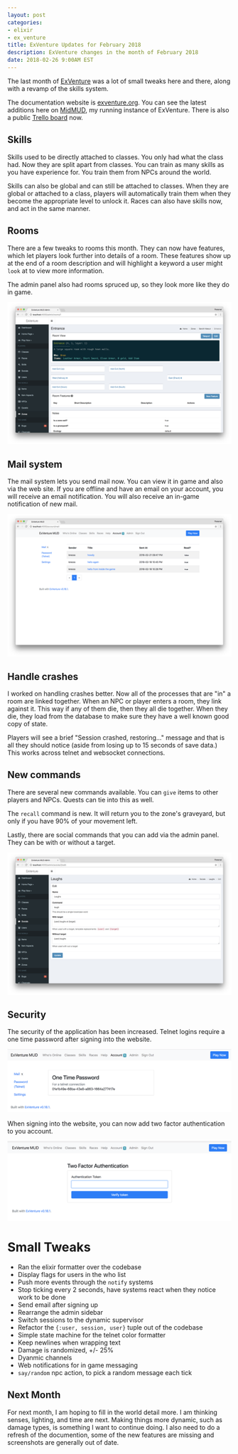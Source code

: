 ```yaml
---
layout: post
categories:
- elixir
- ex_venture
title: ExVenture Updates for February 2018
description: ExVenture changes in the month of February 2018
date: 2018-02-26 9:00AM EST
---
```


The last month of [ExVenture][exventure-github] was a lot of small tweaks here and there, along with a revamp of the skills system.

The documentation website is [exventure.org][exventure]. You can see the latest additions here on [MidMUD][midmud], my running instance of ExVenture. There is also a public [Trello board][trello] now.

## Skills

Skills used to be directly attached to classes. You only had what the class had. Now they are split apart from classes. You can train as many skills as you have experience for. You train them from NPCs around the world.

Skills can also be global and can still be attached to classes. When they are global or attached to a class, players will automatically train them when they become the appropriate level to unlock it. Races can also have skills now, and act in the same manner.

## Rooms

There are a few tweaks to rooms this month. They can now have features, which let players look further into details of a room. These features show up at the end of a room description and will highlight a keyword a user might `look` at to view more information.

The admin panel also had rooms spruced up, so they look more like they do in game.

![Room Admin](/images/exventure-2018-02-room-show.png)

## Mail system

The mail system lets you send mail now. You can view it in game and also via the web site. If you are offline and have an email on your account, you will receive an email notification. You will also receive an in-game notification of new mail.

![Mail view](/images/exventure-2018-02-mail-index.png)

## Handle crashes

I worked on handling crashes better. Now all of the processes that are "in" a room are linked together. When an NPC or player enters a room, they link against it. This way if any of them die, then they all die together. When they die, they load from the database to make sure they have a well known good copy of state.

Players will see a brief "Session crashed, restoring..." message and that is all they should notice (aside from losing up to 15 seconds of save data.) This works across telnet and websocket connections.

## New commands

There are several new commands available. You can `give` items to other players and NPCs. Quests can tie into this as well.

The `recall` command is new. It will return you to the zone's graveyard, but only if you have 90% of your movement left.

Lastly, there are social commands that you can add via the admin panel. They can be with or without a target.

![Socials](/images/exventure-2018-02-socials.png)

## Security

The security of the application has been increased. Telnet logins require a one time password after signing into the website.

![One Time Passwords](/images/exventure-2018-02-one-time-password.png)

When signing into the website, you can now add two factor authentication to you account.

![TOTP](/images/exventure-2018-02-totp.png)

# Small Tweaks

- Ran the elixir formatter over the codebase
- Display flags for users in the who list
- Push more events through the `notify` systems
- Stop ticking every 2 seconds, have systems react when they notice work to be done
- Send email after signing up
- Rearrange the admin sidebar
- Switch sessions to the dynamic supervisor
- Refactor the `{:user, session, user}` tuple out of the codebase
- Simple state machine for the telnet color formatter
- Keep newlines when wrapping text
- Damage is randomized, +/- 25%
- Dyanmic channels
- Web notifications for in game messaging
- `say/random` npc action, to pick a random message each tick

## Next Month

For next month, I am hoping to fill in the world detail more. I am thinking senses, lighting, and time are next. Making things more dynamic, such as damage types, is something I want to continue doing. I also need to do a refresh of the documention, some of the new features are missing and screenshots are generally out of date.

[exventure]: http://exventure.org
[exventure-github]: https://github.com/oestrich/ex_venture
[midmud]: https://midmud.com
[trello]: https://trello.com/b/PFGmFWmu/exventure
